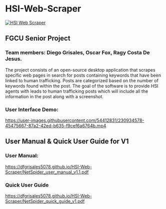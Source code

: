# HSI-Web-Scraper

[![HSI Web Scraper](https://github.com/dfgrisales5078/HSI-Web-Scraper/actions/workflows/python-app.yml/badge.svg?branch=main)](https://github.com/dfgrisales5078/HSI-Web-Scraper/actions/workflows/python-app.yml)


## FGCU Senior Project
### Team members: Diego Grisales, Oscar Fox, Ragy Costa De Jesus.
The project consists of an open-source desktop application that scrapes specific web pages in search for posts containing 
keywords that have been linked to human trafficking. Posts are categorized based on the number of keywords found within the post. 
The goal of the software is to provide HSI agents with leads to human trafficking posts which will include all the information in 
the post along with a screenshot.

### User Interface Demo:
https://user-images.githubusercontent.com/54412831/230934578-45475667-87a2-42ed-b635-f9cef6a6764b.mp4

## User Manual & Quick User Guide for V1
### User Manual: 
https://dfgrisales5078.github.io/HSI-Web-Scraper/NetSpider_user_manual_v1.1.pdf

### Quick User Guide
https://dfgrisales5078.github.io/HSI-Web-Scraper/NetSpider_quick_guide_v1.pdf

